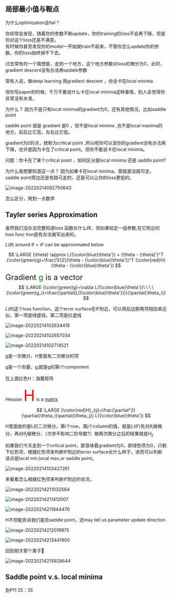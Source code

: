 ## 局部最小值与鞍点

为什么optimization会fail？

你经常会发现，随着你的参数不断update，你的training的loss不会再下降，但是你对这个loss还是不满意，  
有时候你甚至发现你的model一开始就train不起来，不管你怎么update你的参数，你的loss始终掉不下去，  

过去常有的一个猜想是，走到一个地方，这个地方参数对loss的微分为0，此时，gradient descent没有办法再update参数

常有人说，做deep learning 用gradient descent ，你会卡在local minima  

但你写paper的时候，千万不要说什么卡在local minima这种事情，别人会觉得你非常没有水准，  

为什么？
因为不是只有local minima的gradient为0，还有其他情况，比如saddle point  

saddle point 就是 gradient 是0 ，但不是local minima  ,也不是local maxima的地方，前后比它高，左右比它低。  

gradient为0的点，统称为critical point ,所以呢你可以说你的gradient没有办法再下降，也许是因为卡在了critical point。但你不能说卡在local minima。


问题：你卡在了某个critical point ，如何区分是local minima 还是 saddle point?  

为什么我想要知道这一点？
因为如果卡在local minima，那就是没路可走，saddle point旁边还是有路可走的，还是可以让你的loss更低的，

![image-20220214092750643](https://raw.githubusercontent.com/lunnche/picgo-image/main/image-20220214092750643.png)

怎么区分，用到一点数学  

## Tayler series Approximation

虽然我们没办法完整知道loss 函数长什么样，但如果给定一组参数,在它附近的loss func    tion是有办法被写出来的。

$L(\theta)$ around $\theta = \theta'$ can be approximated below 

$$
\LARGE
(\theta) \approx L({\color{blue}\theta'}) + (\theta - {\theta}')^T {\color{green}g}+\frac{1}{2}(\theta - {\color{blue}\theta'})^T {\color{red}H} (\theta - {\color{blue}\theta'})
$$

<font size="5">Gradient <font color="green">g</font> is a vector</font>
$$
\LARGE
{\color{green}g}=\nabla L({\color{blue}\theta'})\ \ \ \ 
{\color{green}g_i}=\frac{\partial{L({\color{blue}\theta'})}}{\partial{\theta_i}}
$$

$L(\theta)$这个loss function，这个error surface在$\theta'$附近，可以用后边那两项相加来近似，第一项是绿虚线，第二项是红虚线

![image-20220214102634418](https://raw.githubusercontent.com/lunnche/picgo-image/main/image-20220214102634418.png)

![image-20220214102657034](https://raw.githubusercontent.com/lunnche/picgo-image/main/image-20220214102657034.png)



![image-20220214102714521](https://raw.githubusercontent.com/lunnche/picgo-image/main/image-20220214102714521.png)

g是一次微分，H里面有二次微分的项







g是一个向量，$g_i$就是g的第i个component

在上面红色H：海塞矩阵  

Hessian <font size="8" color="red">H</font> is a <u>matrix</u>
$$
\LARGE
{\color{red}H}_{ij}=\frac{\partial^2}{\partial{\theta_i}\partial{\theta_j}} L({\color{blue}\theta'})
$$

H里面放的是L的二次微分，第i个row，第j个column的值，就是$L(\theta')$先对$\theta_i$做微分，再对$\theta_j$做微分，（次序不影响二阶导数?）做两次微分之后的结果就是$H_{ij}$


如果我们今天走到一个critical point，那意味着gradient为0，即绿色项为0，只剩下红色项，根据红色项来判断$\theta'$附近的error surface长什么样子，进而可以判断该点是local min,local max,or saddle point。

![image-20220214103427261](https://raw.githubusercontent.com/lunnche/picgo-image/main/image-20220214103427261.png)

来看看怎么根据红色项来判断$\theta'$附近的状况，

![image-20220214211032564](https://raw.githubusercontent.com/lunnche/picgo-image/main/image-20220214211032564.png)

![image-20220214211412007](https://raw.githubusercontent.com/lunnche/picgo-image/main/image-20220214211412007.png)

![image-20220214211844470](https://raw.githubusercontent.com/lunnche/picgo-image/main/image-20220214211844470.png)


H不但能告诉我们是否saddle point，还may tell us parameter update direction.  


![image-20220214212019975](https://raw.githubusercontent.com/lunnche/picgo-image/main/image-20220214212019975.png)

![image-20220214213441900](https://raw.githubusercontent.com/lunnche/picgo-image/main/image-20220214213441900.png)

回到刚才那个栗子🌰

![image-20220214215928644](https://raw.githubusercontent.com/lunnche/picgo-image/main/image-20220214215928644.png)

## Saddle point v.s. local minima  
到P11 25：35
